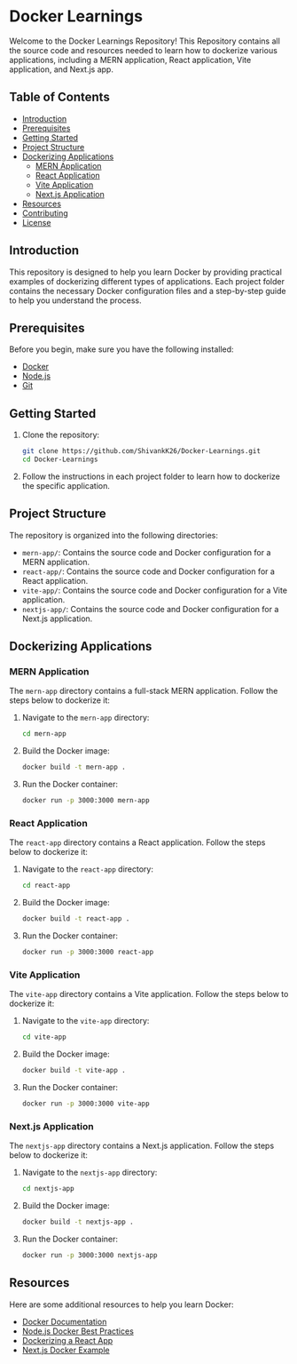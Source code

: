 # Docker Learnings

Welcome to the Docker Learnings Repository! This Repository contains all the source code and resources needed to learn how to dockerize various applications, including a MERN application, React application, Vite application, and Next.js app.

## Table of Contents

- [Introduction](#introduction)
- [Prerequisites](#prerequisites)
- [Getting Started](#getting-started)
- [Project Structure](#project-structure)
- [Dockerizing Applications](#dockerizing-applications)
  - [MERN Application](#mern-application)
  - [React Application](#react-application)
  - [Vite Application](#vite-application)
  - [Next.js Application](#nextjs-application)
- [Resources](#resources)
- [Contributing](#contributing)
- [License](#license)

## Introduction

This repository is designed to help you learn Docker by providing practical examples of dockerizing different types of applications. Each project folder contains the necessary Docker configuration files and a step-by-step guide to help you understand the process.

## Prerequisites

Before you begin, make sure you have the following installed:

- [Docker](https://www.docker.com/get-started)
- [Node.js](https://nodejs.org/)
- [Git](https://git-scm.com/)

## Getting Started

1. Clone the repository:
    ```bash
    git clone https://github.com/ShivankK26/Docker-Learnings.git
    cd Docker-Learnings
    ```

2. Follow the instructions in each project folder to learn how to dockerize the specific application.

## Project Structure

The repository is organized into the following directories:

- `mern-app/`: Contains the source code and Docker configuration for a MERN application.
- `react-app/`: Contains the source code and Docker configuration for a React application.
- `vite-app/`: Contains the source code and Docker configuration for a Vite application.
- `nextjs-app/`: Contains the source code and Docker configuration for a Next.js application.

## Dockerizing Applications

### MERN Application

The `mern-app` directory contains a full-stack MERN application. Follow the steps below to dockerize it:

1. Navigate to the `mern-app` directory:
    ```bash
    cd mern-app
    ```

2. Build the Docker image:
    ```bash
    docker build -t mern-app .
    ```

3. Run the Docker container:
    ```bash
    docker run -p 3000:3000 mern-app
    ```

### React Application

The `react-app` directory contains a React application. Follow the steps below to dockerize it:

1. Navigate to the `react-app` directory:
    ```bash
    cd react-app
    ```

2. Build the Docker image:
    ```bash
    docker build -t react-app .
    ```

3. Run the Docker container:
    ```bash
    docker run -p 3000:3000 react-app
    ```

### Vite Application

The `vite-app` directory contains a Vite application. Follow the steps below to dockerize it:

1. Navigate to the `vite-app` directory:
    ```bash
    cd vite-app
    ```

2. Build the Docker image:
    ```bash
    docker build -t vite-app .
    ```

3. Run the Docker container:
    ```bash
    docker run -p 3000:3000 vite-app
    ```

### Next.js Application

The `nextjs-app` directory contains a Next.js application. Follow the steps below to dockerize it:

1. Navigate to the `nextjs-app` directory:
    ```bash
    cd nextjs-app
    ```

2. Build the Docker image:
    ```bash
    docker build -t nextjs-app .
    ```

3. Run the Docker container:
    ```bash
    docker run -p 3000:3000 nextjs-app
    ```

## Resources

Here are some additional resources to help you learn Docker:

- [Docker Documentation](https://docs.docker.com/)
- [Node.js Docker Best Practices](https://nodejs.org/en/docs/guides/nodejs-docker-webapp/)
- [Dockerizing a React App](https://mherman.org/blog/dockerizing-a-react-app/)
- [Next.js Docker Example](https://nextjs.org/docs/deployment#docker-image)

